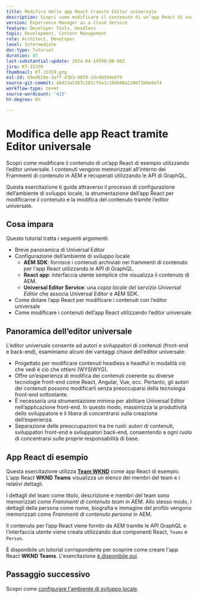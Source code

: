 ```yaml
---
title: Modifica delle app React tramite Editor universale
description: Scopri come modificare il contenuto di un’app React di esempio utilizzando l’editor universale.
version: Experience Manager as a Cloud Service
feature: Developer Tools, Headless
topic: Development, Content Management
role: Architect, Developer
level: Intermediate
doc-type: Tutorial
duration: 87
last-substantial-update: 2024-04-19T00:00:00Z
jira: KT-15359
thumbnail: KT-15359.png
exl-id: 69ed610e-2eff-43b3-98f9-3dc40594e879
source-git-commit: 48433a5367c281cf5a1c106b08a1306f1b0e8ef4
workflow-type: tm+mt
source-wordcount: '415'
ht-degree: 0%

---
```


# Modifica delle app React tramite Editor universale

Scopri come modificare il contenuto di un’app React di esempio utilizzando l’editor universale. I contenuti vengono memorizzati all’interno dei Frammenti di contenuto in AEM e recuperati utilizzando le API di GraphQL.

Questa esercitazione ti guida attraverso il processo di configurazione dell’ambiente di sviluppo locale, la strumentazione dell’app React per modificarne il contenuto e la modifica del contenuto tramite l’editor universale.

## Cosa impara

Questo tutorial tratta i seguenti argomenti:

- Breve panoramica di Universal Editor
- Configurazione dell’ambiente di sviluppo locale
   - **AEM SDK**: fornisce i contenuti archiviati nei frammenti di contenuto per l&#39;app React utilizzando le API di GraphQL.
   - **React app**: interfaccia utente semplice che visualizza il contenuto di AEM.
   - **Universal Editor Service**: una _copia locale del servizio Universal Editor_ che associa Universal Editor e AEM SDK.
- Come dotare l’app React per modificare i contenuti con l’editor universale
- Come modificare i contenuti dell’app React utilizzando l’editor universale


## Panoramica dell’editor universale

L’editor universale consente ad autori e sviluppatori di contenuti (front-end e back-end), esaminiamo alcuni dei vantaggi chiave dell’editor universale:

- Progettato per modificare contenuti headless e headful in modalità ciò che vedi è ciò che ottieni (WYSIWYG).
- Offre un’esperienza di modifica dei contenuti coerente su diverse tecnologie front-end come React, Angular, Vue, ecc. Pertanto, gli autori dei contenuti possono modificarli senza preoccuparsi della tecnologia front-end sottostante.
- È necessaria una strumentazione minima per abilitare Universal Editor nell’applicazione front-end. In questo modo, massimizza la produttività dello sviluppatore e li libera di concentrarsi sulla creazione dell’esperienza.
- Separazione delle preoccupazioni tra tre ruoli: autori di contenuti, sviluppatori front-end e sviluppatori back-end, consentendo a ogni ruolo di concentrarsi sulle proprie responsabilità di base.


## App React di esempio

Questa esercitazione utilizza [**Team WKND**](https://github.com/adobe/aem-guides-wknd-graphql/tree/main/basic-tutorial#react-app---basic-tutorial---teampersons) come app React di esempio. L&#39;app React **WKND Teams** visualizza un elenco dei membri del team e i relativi dettagli.

I dettagli del team come titolo, descrizione e membri del team sono memorizzati come _Frammenti di contenuto team_ in AEM. Allo stesso modo, i dettagli della persona come nome, biografia e immagine del profilo vengono memorizzati come _Frammenti di contenuto persona_ in AEM.

Il contenuto per l’app React viene fornito da AEM tramite le API GraphQL e l’interfaccia utente viene creata utilizzando due componenti React, `Teams` e `Person`.

È disponibile un tutorial corrispondente per scoprire come creare l&#39;app React **WKND Teams**. L&#39;esercitazione [è disponibile qui](https://experienceleague.adobe.com/it/docs/experience-manager-learn/getting-started-with-aem-headless/graphql/multi-step/overview).

## Passaggio successivo

Scopri come [configurare l&#39;ambiente di sviluppo locale](./local-development-setup.md).
